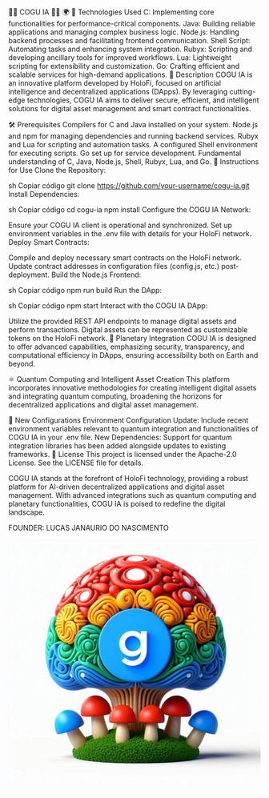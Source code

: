 🍄🤖 COGU IA 🤖🍄
🌍
🌱 Technologies Used
C: Implementing core functionalities for performance-critical components.
Java: Building reliable applications and managing complex business logic.
Node.js: Handling backend processes and facilitating frontend communication.
Shell Script: Automating tasks and enhancing system integration.
Rubyx: Scripting and developing ancillary tools for improved workflows.
Lua: Lightweight scripting for extensibility and customization.
Go: Crafting efficient and scalable services for high-demand applications.
🌟 Description
COGU IA is an innovative platform developed by HoloFi, focused on artificial intelligence and decentralized applications (DApps). By leveraging cutting-edge technologies, COGU IA aims to deliver secure, efficient, and intelligent solutions for digital asset management and smart contract functionalities.

🛠️ Prerequisites
Compilers for C and Java installed on your system.
Node.js and npm for managing dependencies and running backend services.
Rubyx and Lua for scripting and automation tasks.
A configured Shell environment for executing scripts.
Go set up for service development.
Fundamental understanding of C, Java, Node.js, Shell, Rubyx, Lua, and Go.
🚀 Instructions for Use
Clone the Repository:

sh
Copiar código
git clone https://github.com/your-username/cogu-ia.git
Install Dependencies:

sh
Copiar código
cd cogu-ia
npm install
Configure the COGU IA Network:

Ensure your COGU IA client is operational and synchronized.
Set up environment variables in the .env file with details for your HoloFi network.
Deploy Smart Contracts:

Compile and deploy necessary smart contracts on the HoloFi network.
Update contract addresses in configuration files (config.js, etc.) post-deployment.
Build the Node.js Frontend:

sh
Copiar código
npm run build
Run the DApp:

sh
Copiar código
npm start
Interact with the COGU IA DApp:

Utilize the provided REST API endpoints to manage digital assets and perform transactions.
Digital assets can be represented as customizable tokens on the HoloFi network.
🌌 Planetary Integration
COGU IA is designed to offer advanced capabilities, emphasizing security, transparency, and computational efficiency in DApps, ensuring accessibility both on Earth and beyond.

⚛️ Quantum Computing and Intelligent Asset Creation
This platform incorporates innovative methodologies for creating intelligent digital assets and integrating quantum computing, broadening the horizons for decentralized applications and digital asset management.

🔧 New Configurations
Environment Configuration Update: Include recent environment variables relevant to quantum integration and functionalities of COGU IA in your .env file.
New Dependencies: Support for quantum integration libraries has been added alongside updates to existing frameworks.
📜 License
This project is licensed under the Apache-2.0 License. See the LICENSE file for details.

COGU IA stands at the forefront of HoloFi technology, providing a robust platform for AI-driven decentralized applications and digital asset management. With advanced integrations such as quantum computing and planetary functionalities, COGU IA is poised to redefine the digital landscape.

<p>FOUNDER: LUCAS JANAURIO DO NASCIMENTO</p> <img src="A.JPEG" alt="Holo Ether Logo">
